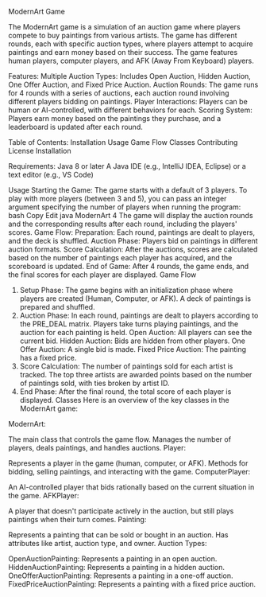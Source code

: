 ModernArt Game

The ModernArt game is a simulation of an auction game where players compete to buy paintings from various artists. The game has different rounds, each with specific auction types, where players attempt to acquire paintings and earn money based on their success. The game features human players, computer players, and AFK (Away From Keyboard) players.

Features:
Multiple Auction Types: Includes Open Auction, Hidden Auction, One Offer Auction, and Fixed Price Auction.
Auction Rounds: The game runs for 4 rounds with a series of auctions, each auction round involving different players bidding on paintings.
Player Interactions: Players can be human or AI-controlled, with different behaviors for each.
Scoring System: Players earn money based on the paintings they purchase, and a leaderboard is updated after each round.

Table of Contents:
Installation
Usage
Game Flow
Classes
Contributing
License
Installation


Requirements:
Java 8 or later
A Java IDE (e.g., IntelliJ IDEA, Eclipse) or a text editor (e.g., VS Code)

Usage
Starting the Game:
The game starts with a default of 3 players. To play with more players (between 3 and 5), you can pass an integer argument specifying the number of players when running the program:
bash
Copy
Edit
java ModernArt 4
The game will display the auction rounds and the corresponding results after each round, including the players' scores.
Game Flow:
Preparation: Each round, paintings are dealt to players, and the deck is shuffled.
Auction Phase: Players bid on paintings in different auction formats.
Score Calculation: After the auctions, scores are calculated based on the number of paintings each player has acquired, and the scoreboard is updated.
End of Game: After 4 rounds, the game ends, and the final scores for each player are displayed.
Game Flow
1. Setup Phase:
The game begins with an initialization phase where players are created (Human, Computer, or AFK).
A deck of paintings is prepared and shuffled.
2. Auction Phase:
In each round, paintings are dealt to players according to the PRE_DEAL matrix.
Players take turns playing paintings, and the auction for each painting is held.
Open Auction: All players can see the current bid.
Hidden Auction: Bids are hidden from other players.
One Offer Auction: A single bid is made.
Fixed Price Auction: The painting has a fixed price.
3. Score Calculation:
The number of paintings sold for each artist is tracked.
The top three artists are awarded points based on the number of paintings sold, with ties broken by artist ID.
4. End Phase:
After the final round, the total score of each player is displayed.
Classes
Here is an overview of the key classes in the ModernArt game:

ModernArt:

The main class that controls the game flow.
Manages the number of players, deals paintings, and handles auctions.
Player:

Represents a player in the game (human, computer, or AFK).
Methods for bidding, selling paintings, and interacting with the game.
ComputerPlayer:

An AI-controlled player that bids rationally based on the current situation in the game.
AFKPlayer:

A player that doesn't participate actively in the auction, but still plays paintings when their turn comes.
Painting:

Represents a painting that can be sold or bought in an auction.
Has attributes like artist, auction type, and owner.
Auction Types:

OpenAuctionPainting: Represents a painting in an open auction.
HiddenAuctionPainting: Represents a painting in a hidden auction.
OneOfferAuctionPainting: Represents a painting in a one-off auction.
FixedPriceAuctionPainting: Represents a painting with a fixed price auction.
